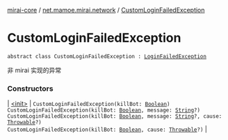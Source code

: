 [mirai-core](../../index.md) / [net.mamoe.mirai.network](../index.md) / [CustomLoginFailedException](./index.md)

# CustomLoginFailedException

`abstract class CustomLoginFailedException : `[`LoginFailedException`](../-login-failed-exception/index.md)

非 mirai 实现的异常

### Constructors

| [&lt;init&gt;](-init-.md) | `CustomLoginFailedException(killBot: `[`Boolean`](https://kotlinlang.org/api/latest/jvm/stdlib/kotlin/-boolean/index.html)`)`<br>`CustomLoginFailedException(killBot: `[`Boolean`](https://kotlinlang.org/api/latest/jvm/stdlib/kotlin/-boolean/index.html)`, message: `[`String`](https://kotlinlang.org/api/latest/jvm/stdlib/kotlin/-string/index.html)`?)`<br>`CustomLoginFailedException(killBot: `[`Boolean`](https://kotlinlang.org/api/latest/jvm/stdlib/kotlin/-boolean/index.html)`, message: `[`String`](https://kotlinlang.org/api/latest/jvm/stdlib/kotlin/-string/index.html)`?, cause: `[`Throwable`](https://kotlinlang.org/api/latest/jvm/stdlib/kotlin/-throwable/index.html)`?)`<br>`CustomLoginFailedException(killBot: `[`Boolean`](https://kotlinlang.org/api/latest/jvm/stdlib/kotlin/-boolean/index.html)`, cause: `[`Throwable`](https://kotlinlang.org/api/latest/jvm/stdlib/kotlin/-throwable/index.html)`?)` |

